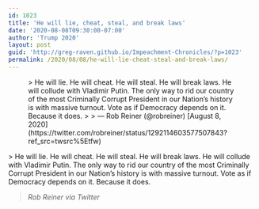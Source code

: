 ```yaml
---
id: 1023
title: 'He will lie, cheat, steal, and break laws'
date: '2020-08-08T09:30:00-07:00'
author: 'Trump 2020'
layout: post
guid: 'http://greg-raven.github.io/Impeachment-Chronicles/?p=1023'
permalink: /2020/08/08/he-will-lie-cheat-steal-and-break-laws/
---
```


<figure class="wp-block-embed is-type-rich is-provider-twitter wp-block-embed-twitter"><div class="wp-block-embed__wrapper">> He will lie. He will cheat. He will steal. He will break laws. He will collude with Vladimir Putin. The only way to rid our country of the most Criminally Corrupt President in our Nation’s history is with massive turnout. Vote as if Democracy depends on it. Because it does.
> 
> — Rob Reiner (@robreiner) [August 8, 2020](https://twitter.com/robreiner/status/1292114603577507843?ref_src=twsrc%5Etfw)

<script async="" charset="utf-8" src="https://platform.twitter.com/widgets.js"></script></div></figure>> He will lie. He will cheat. He will steal. He will break laws. He will collude with Vladimir Putin. The only way to rid our country of the most Criminally Corrupt President in our Nation’s history is with massive turnout. Vote as if Democracy depends on it. Because it does.
> 
> <cite>Rob Reiner via Twitter</cite>